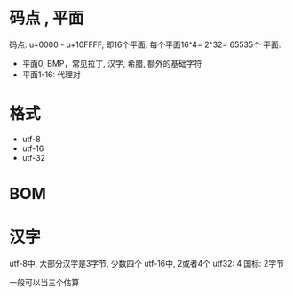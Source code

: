 # 码点 , 平面
码点: u+0000 - u+10FFFF, 即16个平面, 每个平面16^4= 2^32= 65535个
平面: 
- 平面0, BMP，常见拉丁, 汉字, 希腊, 额外的基础字符
- 平面1-16: 代理对
# 格式
- utf-8
- utf-16
- utf-32
# BOM

# 汉字
utf-8中, 大部分汉字是3字节, 少数四个
utf-16中, 2或者4个
utf32: 4
国标: 2字节

一般可以当三个估算